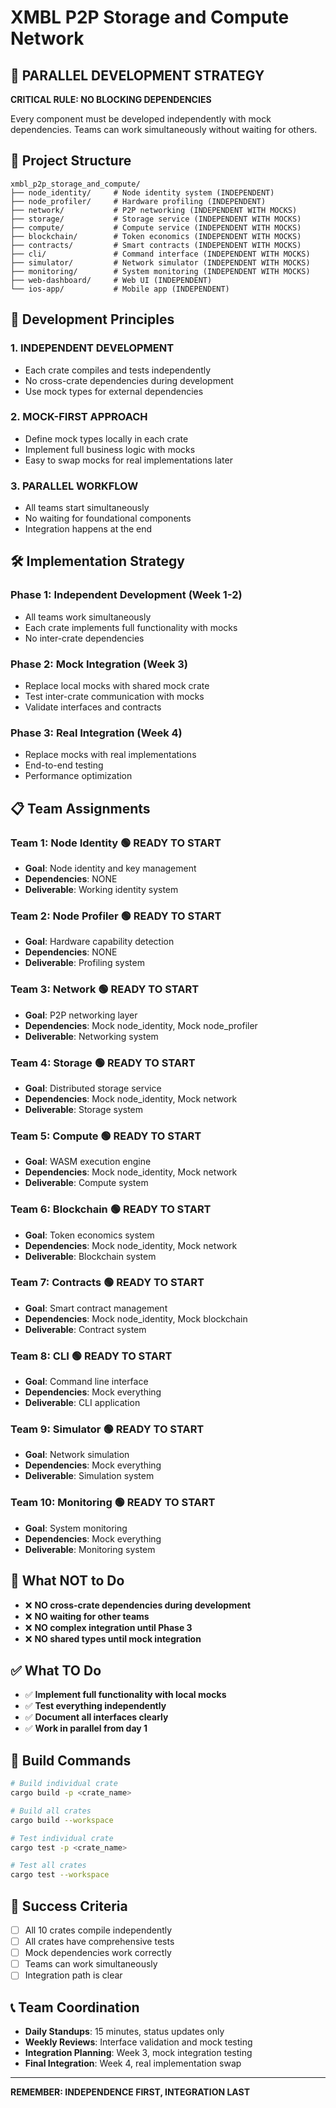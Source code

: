 # XMBL P2P Storage and Compute Network

## 🚀 PARALLEL DEVELOPMENT STRATEGY

**CRITICAL RULE: NO BLOCKING DEPENDENCIES**

Every component must be developed independently with mock dependencies. Teams can work simultaneously without waiting for others.

## 📁 Project Structure

```
xmbl_p2p_storage_and_compute/
├── node_identity/     # Node identity system (INDEPENDENT)
├── node_profiler/     # Hardware profiling (INDEPENDENT)
├── network/           # P2P networking (INDEPENDENT WITH MOCKS)
├── storage/           # Storage service (INDEPENDENT WITH MOCKS)
├── compute/           # Compute service (INDEPENDENT WITH MOCKS)
├── blockchain/        # Token economics (INDEPENDENT WITH MOCKS)
├── contracts/         # Smart contracts (INDEPENDENT WITH MOCKS)
├── cli/               # Command interface (INDEPENDENT WITH MOCKS)
├── simulator/         # Network simulator (INDEPENDENT WITH MOCKS)
├── monitoring/        # System monitoring (INDEPENDENT WITH MOCKS)
├── web-dashboard/     # Web UI (INDEPENDENT)
└── ios-app/           # Mobile app (INDEPENDENT)
```

## 🔑 Development Principles

### 1. **INDEPENDENT DEVELOPMENT**
- Each crate compiles and tests independently
- No cross-crate dependencies during development
- Use mock types for external dependencies

### 2. **MOCK-FIRST APPROACH**
- Define mock types locally in each crate
- Implement full business logic with mocks
- Easy to swap mocks for real implementations later

### 3. **PARALLEL WORKFLOW**
- All teams start simultaneously
- No waiting for foundational components
- Integration happens at the end

## 🛠️ Implementation Strategy

### **Phase 1: Independent Development (Week 1-2)**
- All teams work simultaneously
- Each crate implements full functionality with mocks
- No inter-crate dependencies

### **Phase 2: Mock Integration (Week 3)**
- Replace local mocks with shared mock crate
- Test inter-crate communication with mocks
- Validate interfaces and contracts

### **Phase 3: Real Integration (Week 4)**
- Replace mocks with real implementations
- End-to-end testing
- Performance optimization

## 📋 Team Assignments

### **Team 1: Node Identity** 🟢 **READY TO START**
- **Goal**: Node identity and key management
- **Dependencies**: NONE
- **Deliverable**: Working identity system

### **Team 2: Node Profiler** 🟢 **READY TO START**
- **Goal**: Hardware capability detection
- **Dependencies**: NONE
- **Deliverable**: Profiling system

### **Team 3: Network** 🟢 **READY TO START**
- **Goal**: P2P networking layer
- **Dependencies**: Mock node_identity, Mock node_profiler
- **Deliverable**: Networking system

### **Team 4: Storage** 🟢 **READY TO START**
- **Goal**: Distributed storage service
- **Dependencies**: Mock node_identity, Mock network
- **Deliverable**: Storage system

### **Team 5: Compute** 🟢 **READY TO START**
- **Goal**: WASM execution engine
- **Dependencies**: Mock node_identity, Mock network
- **Deliverable**: Compute system

### **Team 6: Blockchain** 🟢 **READY TO START**
- **Goal**: Token economics system
- **Dependencies**: Mock node_identity, Mock network
- **Deliverable**: Blockchain system

### **Team 7: Contracts** 🟢 **READY TO START**
- **Goal**: Smart contract management
- **Dependencies**: Mock node_identity, Mock blockchain
- **Deliverable**: Contract system

### **Team 8: CLI** 🟢 **READY TO START**
- **Goal**: Command line interface
- **Dependencies**: Mock everything
- **Deliverable**: CLI application

### **Team 9: Simulator** 🟢 **READY TO START**
- **Goal**: Network simulation
- **Dependencies**: Mock everything
- **Deliverable**: Simulation system

### **Team 10: Monitoring** 🟢 **READY TO START**
- **Goal**: System monitoring
- **Dependencies**: Mock everything
- **Deliverable**: Monitoring system

## 🚫 What NOT to Do

- ❌ **NO cross-crate dependencies during development**
- ❌ **NO waiting for other teams**
- ❌ **NO complex integration until Phase 3**
- ❌ **NO shared types until mock integration**

## ✅ What TO Do

- ✅ **Implement full functionality with local mocks**
- ✅ **Test everything independently**
- ✅ **Document all interfaces clearly**
- ✅ **Work in parallel from day 1**

## 🔧 Build Commands

```bash
# Build individual crate
cargo build -p <crate_name>

# Build all crates
cargo build --workspace

# Test individual crate
cargo test -p <crate_name>

# Test all crates
cargo test --workspace
```

## 🎯 Success Criteria

- [ ] All 10 crates compile independently
- [ ] All crates have comprehensive tests
- [ ] Mock dependencies work correctly
- [ ] Teams can work simultaneously
- [ ] Integration path is clear

## 📞 Team Coordination

- **Daily Standups**: 15 minutes, status updates only
- **Weekly Reviews**: Interface validation and mock testing
- **Integration Planning**: Week 3, mock integration testing
- **Final Integration**: Week 4, real implementation swap

---

**REMEMBER: INDEPENDENCE FIRST, INTEGRATION LAST**



